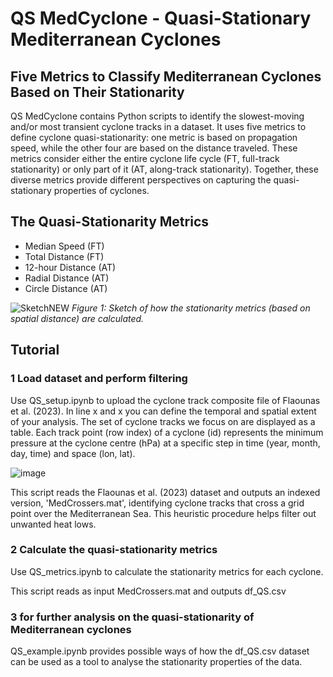 # QS MedCyclone - Quasi-Stationary Mediterranean Cyclones
## Five Metrics to Classify Mediterranean Cyclones Based on Their Stationarity

QS MedCyclone contains Python scripts to identify the slowest-moving and/or most transient cyclone tracks in a dataset. It uses five metrics to define cyclone quasi-stationarity: one metric is based on propagation speed, while the other four are based on the distance traveled. These metrics consider either the entire cyclone life cycle (FT, full-track stationarity) or only part of it (AT, along-track stationarity). Together, these diverse metrics provide different perspectives on capturing the quasi-stationary properties of cyclones.

## The Quasi-Stationarity Metrics


- Median Speed (FT)
- Total Distance (FT)
- 12-hour Distance (AT)
- Radial Distance (AT)
- Circle Distance (AT)


![SketchNEW](https://github.com/user-attachments/assets/1039bd13-10c1-4464-8256-491f993829f6)
*Figure 1: Sketch of how the stationarity metrics (based on spatial distance) are calculated.*

## Tutorial
### 1 Load dataset and perform filtering

Use QS_setup.ipynb to upload the cyclone track composite file of Flaounas et al. (2023). In line x and x you can define the temporal and spatial extent of your analysis. The set of cyclone tracks we focus on are displayed as a table. Each track point (row index) of a cyclone (id) represents the minimum pressure at the cyclone centre (hPa) at a specific step in time (year, month, day, time) and space (lon, lat).

![image](https://github.com/user-attachments/assets/f3755185-2042-4e69-9580-8cfe96d092c4)

This script reads the Flaounas et al. (2023) dataset and outputs an indexed version, 'MedCrossers.mat', identifying cyclone tracks that cross a grid point over the Mediterranean Sea. This heuristic procedure helps filter out unwanted heat lows.

### 2 Calculate the quasi-stationarity metrics

Use QS_metrics.ipynb to calculate the stationarity metrics for each cyclone.

This script reads as input MedCrossers.mat and outputs df_QS.csv

### 3  for further analysis on the quasi-stationarity of Mediterranean cyclones
QS_example.ipynb provides possible ways of how the df_QS.csv dataset can be used as a tool to analyse the stationarity properties of the data.
